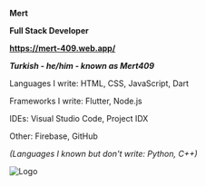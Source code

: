**Mert**

**Full Stack Developer**

**https://mert-409.web.app/**

_**Turkish - he/him - known as Mert409**_

Languages I write: HTML, CSS, JavaScript, Dart 

Frameworks I write: Flutter, Node.js

IDEs: Visual Studio Code, Project IDX

Other: Firebase, GitHub

_(Languages I known but don't write: Python, C++)_

![Logo](https://github.com/user-attachments/assets/93d72389-0468-4a69-897e-9ac6af3e3278)
